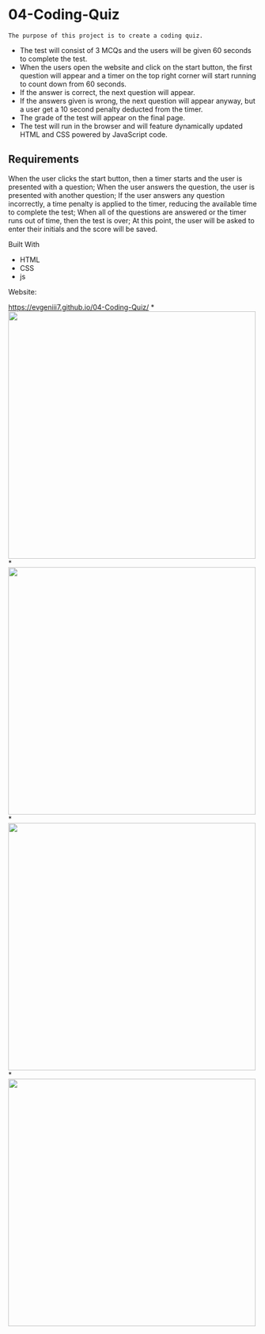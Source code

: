 # 04-Coding-Quiz
```
The purpose of this project is to create a coding quiz.
```

* The test will consist of 3 MCQs and the users will be given 60 seconds to complete the test.
* When the users open the website and click on the start button, the first question will appear and a timer on the top right corner will start running to count down from 60 seconds. 
* If the answer is correct, the next question will appear.
* If the answers given is wrong, the next question will appear anyway, but a user get a 10 second penalty deducted from the timer.
* The grade of the test will appear on the final page.
* The test will run in the browser and will feature dynamically updated HTML and CSS powered by JavaScript code.

## Requirements 

When the user clicks the start button, then a timer starts and the user is presented with a question;
When the user answers the question, the user is presented with another question;
If the user answers any question incorrectly, a time penalty is applied to the timer, reducing the available time to complete the test;
When all of the questions are answered or the timer runs out of time, then the test is over;
At this point, the user will be asked to enter their initials and the score will be saved.


Built With

* HTML
* CSS
* js

Website:

https://evgeniii7.github.io/04-Coding-Quiz/
* 
<img src="https://user-images.githubusercontent.com/88345845/168481648-ec2eae95-36d5-4d0a-9fb1-8aae22971f04.png" width="500"/>
* 
<img src="https://user-images.githubusercontent.com/88345845/168481660-d440d978-8d11-4c3e-8d53-51774a3d2085.png" width="500"/>
* 
<img src="https://user-images.githubusercontent.com/88345845/168481680-09989ebf-adf7-4a39-9d65-23fabf9e0cf1.png" width="500"/>
* 
<img src="https://user-images.githubusercontent.com/88345845/168481691-b8505927-4be1-4e68-893d-3786ae5c6791.png" width="500"/>
